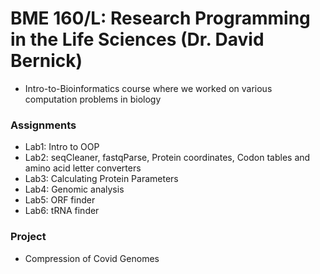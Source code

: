 # BME 160/L: Research Programming in the Life Sciences (Dr. David Bernick)

- Intro-to-Bioinformatics course where we worked on various computation problems in biology

### Assignments
- Lab1: Intro to OOP
- Lab2: seqCleaner, fastqParse, Protein coordinates, Codon tables and amino acid letter converters
- Lab3: Calculating Protein Parameters
- Lab4: Genomic analysis
- Lab5: ORF finder
- Lab6: tRNA finder


### Project
- Compression of Covid Genomes

